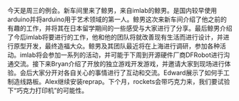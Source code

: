 今天是周三的例会。新车间里来了鲸男，来自imlab的鲸男。是国内较早使用arduino并将arduino用于艺术领域的第一人。鲸男这次来新车间介绍了他之前的有趣的工作，并将其在日本留学期间的一些感受与大家进行了分享。最后鲸男介绍了今后imlab将要进行的工作，他和他的团队将就改善现有生活而进行设计，并进行原型开发，最终造福大众。鲸男及其团队最近将在上海进行调研，参加各种活动。imlab将会参加一系列的活动，并可能于下周到开源硬件厂商DFRobot进行沟通交流。接下来Bryan介绍了开放的独立游戏开发游戏，并邀请大家到现场进行体验。会后大家分开对各自关心的事情进行了互动和交流。Edward展示了如何手工制造线路板。Alex继续安装reprap。下个月，rockets会带巧克力来，我们要试验下“巧克力打印机”的可能性。